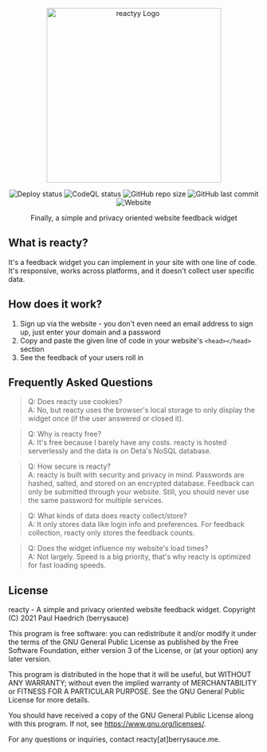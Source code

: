 <p align="center">
  <img alt="reactyy Logo" src="https://cdn.labs.brry.cc/file/20d217d8-ca63-4f6e-b2f0-99897ef684ae" width="350px">
</p>
<p align="center">
  <img alt="Deploy status" src="https://github.com/berrysauce/reacty/actions/workflows/deploy.yml/badge.svg">
  <img alt="CodeQL status" src="https://github.com/berrysauce/reacty/actions/workflows/codeql-analysis.yml/badge.svg">
  <img alt="GitHub repo size" src="https://img.shields.io/github/repo-size/berrysauce/reacty">
  <img alt="GitHub last commit" src="https://img.shields.io/github/last-commit/berrysauce/reacty">
  <img alt="Website" src="https://img.shields.io/website?down_color=red&down_message=down&up_color=green&up_message=up&url=https%3A%2F%2Freacty.net">
</p>
<p align="center">Finally, a simple and privacy oriented website feedback widget</p>

## What is reacty?
It's a feedback widget you can implement in your site with one line of code. It's responsive, works across platforms, and it doesn't collect user specific data.

## How does it work?
1. Sign up via the website - you don't even need an email address to sign up, just enter your domain and a password
2. Copy and paste the given line of code in your website's `<head></head>` section
3. See the feedback of your users roll in

## Frequently Asked Questions
>Q: Does reacty use cookies?\
>A: No, but reacty uses the browser's local storage to only display the widget once (if the user answered or closed it).

>Q: Why is reacty free?\
>A: It's free because I barely have any costs. reacty is hosted serverlessly and the data is on Deta's NoSQL database.

>Q: How secure is reacty?\
>A: reacty is built with security and privacy in mind. Passwords are hashed, salted, and stored on an encrypted database. Feedback can only be submitted through your website. Still, you should never use the same password for multiple services.

>Q: What kinds of data does reacty collect/store?\
>A: It only stores data like login info and preferences. For feedback collection, reacty only stores the feedback counts.

>Q: Does the widget influence my website's load times?\
>A: Not largely. Speed is a big priority, that's why reacty is optimized for fast loading speeds.

## License
reacty - A simple and privacy oriented website feedback widget.
Copyright (C) 2021 Paul Haedrich (berrysauce)

This program is free software: you can redistribute it and/or modify
it under the terms of the GNU General Public License as published by
the Free Software Foundation, either version 3 of the License, or
(at your option) any later version.

This program is distributed in the hope that it will be useful,
but WITHOUT ANY WARRANTY; without even the implied warranty of
MERCHANTABILITY or FITNESS FOR A PARTICULAR PURPOSE.  See the
GNU General Public License for more details.

You should have received a copy of the GNU General Public License
along with this program.  If not, see <https://www.gnu.org/licenses/>.

For any questions or inquiries, contact reacty[at]berrysauce.me.
